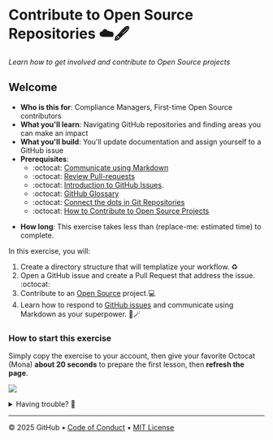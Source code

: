 # Contribute to Open Source Repositories ☁️🖋️

_Learn how to get involved and contribute to Open Source projects_

## Welcome

- **Who is this for**: Compliance Managers, First-time Open Source contributors
- **What you'll learn**: Navigating GitHub repositories and finding areas you can make an impact
- **What you'll build**: You'll update documentation and assign yourself to a GitHub issue
- **Prerequisites**:
  - :octocat: [Communicate using Markdown](https://github.com/skills/communicate-using-markdown)
  - :octocat: [Review Pull-requests](https://github.com/skills/review-pull-requests)
  - :octocat: [Introduction to GitHub Issues](https://docs.github.com/en/issues/tracking-your-work-with-issues/configuring-issues/quickstart).
  - :octocat: [GitHub Glossary](https://docs.github.com/en/get-started/learning-about-github/github-glossary)
  - :octocat: [Connect the dots in Git Repositories](https://github.com/skills/connect-the-dots)
  - :octocat: [How to Contribute to Open Source Projects](https://opensource.guide/how-to-contribute/)
    <!-- (replace-me: Prerequisite skill/exercise) -->
 <!-- - (replace-me: Other prerequisites) -->

- **How long**: This exercise takes less than (replace-me: estimated time) to complete.

In this exercise, you will:

1. Create a directory structure that will templatize your workflow. ♻️
2. Open a GitHub issue and create a Pull Request that address the issue. :octocat:
3. Contribute to an [Open Source](https://opensourcefriday.com/) project.💻
4. Learn how to respond to [GitHub issues](https://docs.github.com/en/issues/using-labels-and-milestones-to-track-work/managing-labels) and communicate using Markdown as your superpower. 🦸🪄 


### How to start this exercise

Simply copy the exercise to your account, then give your favorite Octocat (Mona) **about 20 seconds** to prepare the first lesson, then **refresh the page**.

<!--  (replace-me: Make sure to edit the URL with proper template_owner, template_name, repo name and description)  -->
[![](https://img.shields.io/badge/Copy%20Exercise-%E2%86%92-1f883d?style=for-the-badge&logo=github&labelColor=197935)](https://github.com/new?template_owner=skills&template_name=skills-exercise-template&owner=%40me&name=skills-<replace-me>&description=Exercise:+Replace+me&visibility=public)

<details>
<summary>Having trouble? 🤷</summary><br/>

When copying the exercise, we recommend the following settings:

- For owner, choose your personal account or an organization to host the repository.

- We recommend creating a public repository, since private repositories will use Actions minutes.

If the exercise isn't ready in 20 seconds, please check the [Actions](../../actions) tab.

- Check to see if a job is running. Sometimes it simply takes a bit longer.

- If the page shows a failed job, please submit an issue. Nice, you found a bug! 🐛

</details>

---

&copy; 2025 GitHub &bull; [Code of Conduct](https://www.contributor-covenant.org/version/2/1/code_of_conduct/code_of_conduct.md) &bull; [MIT License](https://gh.io/mit)
